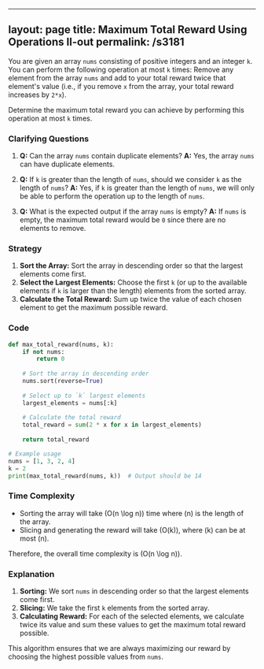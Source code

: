 
---
layout: page
title:  Maximum Total Reward Using Operations II-out
permalink: /s3181
---
You are given an array `nums` consisting of positive integers and an integer `k`. You can perform the following operation at most `k` times: Remove any element from the array `nums` and add to your total reward twice that element's value (i.e., if you remove `x` from the array, your total reward increases by `2*x`).

Determine the maximum total reward you can achieve by performing this operation at most `k` times.

### Clarifying Questions
1. **Q:** Can the array `nums` contain duplicate elements?
   **A:** Yes, the array `nums` can have duplicate elements.

2. **Q:** If `k` is greater than the length of `nums`, should we consider `k` as the length of `nums`?
   **A:** Yes, if `k` is greater than the length of `nums`, we will only be able to perform the operation up to the length of `nums`.

3. **Q:** What is the expected output if the array `nums` is empty?
   **A:** If `nums` is empty, the maximum total reward would be `0` since there are no elements to remove.

### Strategy
1. **Sort the Array:** Sort the array in descending order so that the largest elements come first.
2. **Select the Largest Elements:** Choose the first `k` (or up to the available elements if `k` is larger than the length) elements from the sorted array.
3. **Calculate the Total Reward:** Sum up twice the value of each chosen element to get the maximum possible reward.

### Code
```python
def max_total_reward(nums, k):
    if not nums:
        return 0
    
    # Sort the array in descending order
    nums.sort(reverse=True)
    
    # Select up to `k` largest elements
    largest_elements = nums[:k]
    
    # Calculate the total reward
    total_reward = sum(2 * x for x in largest_elements)
    
    return total_reward

# Example usage
nums = [1, 3, 2, 4]
k = 2
print(max_total_reward(nums, k))  # Output should be 14
```

### Time Complexity
- Sorting the array will take \(O(n \log n)\) time where \(n\) is the length of the array.
- Slicing and generating the reward will take \(O(k)\), where \(k\) can be at most \(n\).

Therefore, the overall time complexity is \(O(n \log n)\).

### Explanation
1. **Sorting:** We sort `nums` in descending order so that the largest elements come first.
2. **Slicing:** We take the first `k` elements from the sorted array.
3. **Calculating Reward:** For each of the selected elements, we calculate twice its value and sum these values to get the maximum total reward possible. 

This algorithm ensures that we are always maximizing our reward by choosing the highest possible values from `nums`.